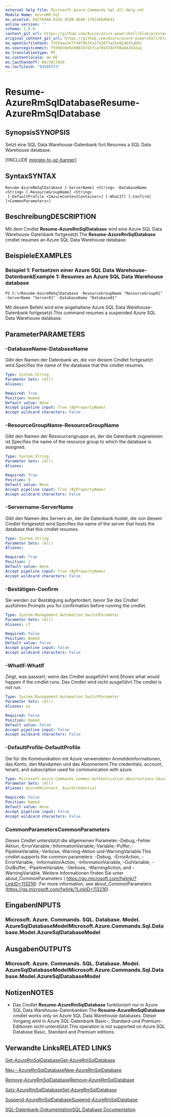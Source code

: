 ```yaml
---
external help file: Microsoft.Azure.Commands.Sql.dll-Help.xml
Module Name: AzureRM.Sql
ms.assetid: 84CF049A-D293-4FEB-8608-179146EADE41
online version: ''
schema: 2.0.0
content_git_url: https://github.com/Azure/azure-powershell/blob/preview/src/ResourceManager/Sql/Commands.Sql/help/Resume-AzureRmSqlDatabase.md
original_content_git_url: https://github.com/Azure/azure-powershell/blob/preview/src/ResourceManager/Sql/Commands.Sql/help/Resume-AzureRmSqlDatabase.md
ms.openlocfilehash: f3554aa2e7f4970b3fa1752077a25e02d631abbc
ms.sourcegitcommit: f599b50d5e980197d1fca769378df90a842b42a1
ms.translationtype: MT
ms.contentlocale: de-DE
ms.lasthandoff: 08/20/2020
ms.locfileid: "93505573"
---
```

# <span data-ttu-id="88227-101">Resume-AzureRmSqlDatabase</span><span class="sxs-lookup"><span data-stu-id="88227-101">Resume-AzureRmSqlDatabase</span></span>

## <span data-ttu-id="88227-102">Synopsis</span><span class="sxs-lookup"><span data-stu-id="88227-102">SYNOPSIS</span></span>
<span data-ttu-id="88227-103">Setzt eine SQL Data Warehouse-Datenbank fort.</span><span class="sxs-lookup"><span data-stu-id="88227-103">Resumes a SQL Data Warehouse database.</span></span>

[!INCLUDE [migrate-to-az-banner](../../includes/migrate-to-az-banner.md)]

## <span data-ttu-id="88227-104">Syntax</span><span class="sxs-lookup"><span data-stu-id="88227-104">SYNTAX</span></span>

```
Resume-AzureRmSqlDatabase [-ServerName] <String> -DatabaseName <String> [-ResourceGroupName] <String>
 [-DefaultProfile <IAzureContextContainer>] [-WhatIf] [-Confirm] [<CommonParameters>]
```

## <span data-ttu-id="88227-105">Beschreibung</span><span class="sxs-lookup"><span data-stu-id="88227-105">DESCRIPTION</span></span>
<span data-ttu-id="88227-106">Mit dem Cmdlet **Resume-AzureRmSqlDatabase** wird eine Azure SQL Data Warehouse-Datenbank fortgesetzt.</span><span class="sxs-lookup"><span data-stu-id="88227-106">The **Resume-AzureRmSqlDatabase** cmdlet resumes an Azure SQL Data Warehouse database.</span></span>

## <span data-ttu-id="88227-107">Beispiele</span><span class="sxs-lookup"><span data-stu-id="88227-107">EXAMPLES</span></span>

### <span data-ttu-id="88227-108">Beispiel 1: Fortsetzen einer Azure SQL Data Warehouse-Datenbank</span><span class="sxs-lookup"><span data-stu-id="88227-108">Example 1: Resumes an Azure SQL Data Warehouse database</span></span>
```
PS C:\>Resume-AzureRmSqlDatabase -ResourceGroupName "ResourceGroup01" -ServerName "Server01" -DatabaseName "Database01"
```

<span data-ttu-id="88227-109">Mit diesem Befehl wird eine angehaltene Azure SQL Data Warehouse-Datenbank fortgesetzt.</span><span class="sxs-lookup"><span data-stu-id="88227-109">This command resumes a suspended Azure SQL Data Warehouse database.</span></span>

## <span data-ttu-id="88227-110">Parameter</span><span class="sxs-lookup"><span data-stu-id="88227-110">PARAMETERS</span></span>

### <span data-ttu-id="88227-111">-DatabaseName</span><span class="sxs-lookup"><span data-stu-id="88227-111">-DatabaseName</span></span>
<span data-ttu-id="88227-112">Gibt den Namen der Datenbank an, die von diesem Cmdlet fortgesetzt wird.</span><span class="sxs-lookup"><span data-stu-id="88227-112">Specifies the name of the database that this cmdlet resumes.</span></span>

```yaml
Type: System.String
Parameter Sets: (All)
Aliases: 

Required: True
Position: Named
Default value: None
Accept pipeline input: True (ByPropertyName)
Accept wildcard characters: False
```

### <span data-ttu-id="88227-113">-ResourceGroupName</span><span class="sxs-lookup"><span data-stu-id="88227-113">-ResourceGroupName</span></span>
<span data-ttu-id="88227-114">Gibt den Namen der Ressourcengruppe an, der die Datenbank zugewiesen ist.</span><span class="sxs-lookup"><span data-stu-id="88227-114">Specifies the name of the resource group to which the database is assigned.</span></span>

```yaml
Type: System.String
Parameter Sets: (All)
Aliases: 

Required: True
Position: 0
Default value: None
Accept pipeline input: True (ByPropertyName)
Accept wildcard characters: False
```

### <span data-ttu-id="88227-115">-Servername</span><span class="sxs-lookup"><span data-stu-id="88227-115">-ServerName</span></span>
<span data-ttu-id="88227-116">Gibt den Namen des Servers an, der die Datenbank hostet, die von diesem Cmdlet fortgesetzt wird.</span><span class="sxs-lookup"><span data-stu-id="88227-116">Specifies the name of the server that hosts the database that this cmdlet resumes.</span></span>

```yaml
Type: System.String
Parameter Sets: (All)
Aliases: 

Required: True
Position: 1
Default value: None
Accept pipeline input: True (ByPropertyName)
Accept wildcard characters: False
```

### <span data-ttu-id="88227-117">-Bestätigen</span><span class="sxs-lookup"><span data-stu-id="88227-117">-Confirm</span></span>
<span data-ttu-id="88227-118">Sie werden zur Bestätigung aufgefordert, bevor Sie das Cmdlet ausführen.</span><span class="sxs-lookup"><span data-stu-id="88227-118">Prompts you for confirmation before running the cmdlet.</span></span>

```yaml
Type: System.Management.Automation.SwitchParameter
Parameter Sets: (All)
Aliases: cf

Required: False
Position: Named
Default value: False
Accept pipeline input: False
Accept wildcard characters: False
```

### <span data-ttu-id="88227-119">-WhatIf</span><span class="sxs-lookup"><span data-stu-id="88227-119">-WhatIf</span></span>
<span data-ttu-id="88227-120">Zeigt, was passiert, wenn das Cmdlet ausgeführt wird.</span><span class="sxs-lookup"><span data-stu-id="88227-120">Shows what would happen if the cmdlet runs.</span></span>
<span data-ttu-id="88227-121">Das Cmdlet wird nicht ausgeführt.</span><span class="sxs-lookup"><span data-stu-id="88227-121">The cmdlet is not run.</span></span>

```yaml
Type: System.Management.Automation.SwitchParameter
Parameter Sets: (All)
Aliases: wi

Required: False
Position: Named
Default value: False
Accept pipeline input: False
Accept wildcard characters: False
```

### <span data-ttu-id="88227-122">-DefaultProfile</span><span class="sxs-lookup"><span data-stu-id="88227-122">-DefaultProfile</span></span>
<span data-ttu-id="88227-123">Die für die Kommunikation mit Azure verwendeten Anmeldeinformationen, das Konto, den Mandanten und das Abonnement.</span><span class="sxs-lookup"><span data-stu-id="88227-123">The credentials, account, tenant, and subscription used for communication with azure.</span></span>

```yaml
Type: Microsoft.Azure.Commands.Common.Authentication.Abstractions.IAzureContextContainer
Parameter Sets: (All)
Aliases: AzureRmContext, AzureCredential

Required: False
Position: Named
Default value: None
Accept pipeline input: False
Accept wildcard characters: False
```

### <span data-ttu-id="88227-124">CommonParameters</span><span class="sxs-lookup"><span data-stu-id="88227-124">CommonParameters</span></span>
<span data-ttu-id="88227-125">Dieses Cmdlet unterstützt die allgemeinen Parameter:-Debug,-Fehler Aktion,-ErrorVariable,-InformationVariable,-Variable,-Puffer,-PipelineVariable,-Verbose,-Warning-Aktion und-WarningVariable.</span><span class="sxs-lookup"><span data-stu-id="88227-125">This cmdlet supports the common parameters: -Debug, -ErrorAction, -ErrorVariable, -InformationAction, -InformationVariable, -OutVariable, -OutBuffer, -PipelineVariable, -Verbose, -WarningAction, and -WarningVariable.</span></span> <span data-ttu-id="88227-126">Weitere Informationen finden Sie unter about_CommonParameters ( https://go.microsoft.com/fwlink/?LinkID=113216) .</span><span class="sxs-lookup"><span data-stu-id="88227-126">For more information, see about_CommonParameters (https://go.microsoft.com/fwlink/?LinkID=113216).</span></span>

## <span data-ttu-id="88227-127">Eingaben</span><span class="sxs-lookup"><span data-stu-id="88227-127">INPUTS</span></span>

### <span data-ttu-id="88227-128">Microsoft. Azure. Commands. SQL. Database. Model. AzureSqlDatabaseModel</span><span class="sxs-lookup"><span data-stu-id="88227-128">Microsoft.Azure.Commands.Sql.Database.Model.AzureSqlDatabaseModel</span></span>

## <span data-ttu-id="88227-129">Ausgaben</span><span class="sxs-lookup"><span data-stu-id="88227-129">OUTPUTS</span></span>

### <span data-ttu-id="88227-130">Microsoft. Azure. Commands. SQL. Database. Model. AzureSqlDatabaseModel</span><span class="sxs-lookup"><span data-stu-id="88227-130">Microsoft.Azure.Commands.Sql.Database.Model.AzureSqlDatabaseModel</span></span>

## <span data-ttu-id="88227-131">Notizen</span><span class="sxs-lookup"><span data-stu-id="88227-131">NOTES</span></span>
* <span data-ttu-id="88227-132">Das Cmdlet **Resume-AzureRmSqlDatabase** funktioniert nur in Azure SQL Data Warehouse-Datenbanken.</span><span class="sxs-lookup"><span data-stu-id="88227-132">The **Resume-AzureRmSqlDatabase** cmdlet works only on Azure SQL Data Warehouse databases.</span></span> <span data-ttu-id="88227-133">Dieser Vorgang wird in Azure SQL-Datenbank Basic-, Standard-und Premium-Editionen nicht unterstützt.</span><span class="sxs-lookup"><span data-stu-id="88227-133">This operation is not supported on Azure SQL Database Basic, Standard and Premium editions.</span></span>

## <span data-ttu-id="88227-134">Verwandte Links</span><span class="sxs-lookup"><span data-stu-id="88227-134">RELATED LINKS</span></span>

[<span data-ttu-id="88227-135">Get-AzureRmSqlDatabase</span><span class="sxs-lookup"><span data-stu-id="88227-135">Get-AzureRmSqlDatabase</span></span>](./Get-AzureRmSqlDatabase.md)

[<span data-ttu-id="88227-136">Neu – AzureRmSqlDatabase</span><span class="sxs-lookup"><span data-stu-id="88227-136">New-AzureRmSqlDatabase</span></span>](./New-AzureRmSqlDatabase.md)

[<span data-ttu-id="88227-137">Remove-AzureRmSqlDatabase</span><span class="sxs-lookup"><span data-stu-id="88227-137">Remove-AzureRmSqlDatabase</span></span>](./Remove-AzureRmSqlDatabase.md)

[<span data-ttu-id="88227-138">Satz-AzureRmSqlDatabase</span><span class="sxs-lookup"><span data-stu-id="88227-138">Set-AzureRmSqlDatabase</span></span>](./Set-AzureRmSqlDatabase.md)

[<span data-ttu-id="88227-139">Suspend-AzureRmSqlDatabase</span><span class="sxs-lookup"><span data-stu-id="88227-139">Suspend-AzureRmSqlDatabase</span></span>](./Suspend-AzureRmSqlDatabase.md)

[<span data-ttu-id="88227-140">SQL-Datenbank-Dokumentation</span><span class="sxs-lookup"><span data-stu-id="88227-140">SQL Database Documentation</span></span>](https://docs.microsoft.com/azure/sql-database/)



